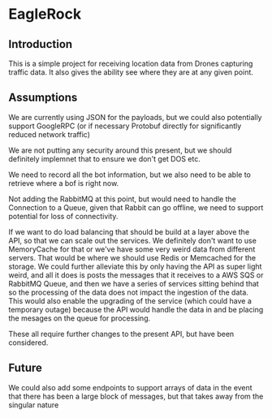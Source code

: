 # EagleRock

## Introduction

This is a simple project for receiving location data from Drones capturing traffic data.
It also gives the ability see where they are at any given point.

## Assumptions

We are currently using JSON for the payloads, but we could also potentially support GoogleRPC (or if necessary Protobuf directly for significantly reduced network traffic)

We are not putting any security around this present, but we should definitely implemnet that to ensure we don't get DOS etc.

We need to record all the bot information, but we also need to be able to retrieve where a bof is right now.

Not adding the RabbitMQ at this point, but would need to handle the Connection to a Queue, given that Rabbit can go offline, we need to support potential for loss of connectivity.

If we want to do load balancing that should be build at a layer above the API, so that we can scale out the services. We definitely don't want to use MemoryCache for that or
we've have some very weird data from different servers. That would be where we should use Redis or Memcached for the storage. 
We could further alleviate this by only having the API as super light weird, and all it does is posts the messages that it receives to a AWS SQS or RabbitMQ Queue, and then we have 
a series of services sitting behind that so the processing of the data does not impact the ingestion of the data. 
This would also enable the upgrading of the service (which could have a temporary outage) because the API would handle the data in and be placing the mesages on the queue for 
processing.

These all require further changes to the present API, but have been considered.

## Future

We could also add some endpoints to support arrays of data in the event that there has been a large block of messages, but that takes away from the singular nature

